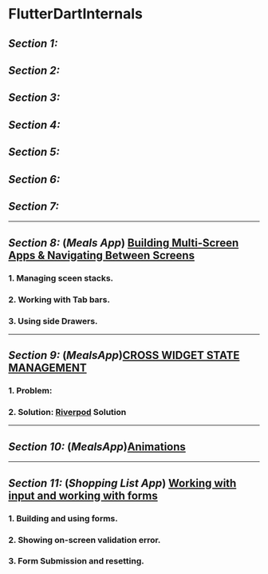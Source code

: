# FlutterDartInternals

## ***Section 1:***
## ***Section 2:***
## ***Section 3:***
## ***Section 4:***
## ***Section 5:***
## ***Section 6:***
## ***Section 7:***
---
## ***Section 8:*** (*Meals App*) [Building Multi-Screen Apps & Navigating Between Screens](https://github.com/adityagaur0/meals.git)
### 1.  Managing sceen stacks.
### 2.  Working with Tab bars.
### 3.  Using side Drawers.
---
## ***Section 9:*** (*MealsApp*)[CROSS WIDGET STATE MANAGEMENT](https://github.com/adityagaur0/meals/blob/main/README.md#section-9-managing-app-wide-statemeals-app)
### 1.  Problem: 
### 2.  Solution: [Riverpod](https://riverpod.dev/docs/introduction/getting_started) Solution
---
## ***Section 10:*** (*MealsApp*)[Animations](https://github.com/adityagaur0/meals?tab=readme-ov-file#section-10-animationsmeals-app)
--- 
## ***Section 11:*** (*Shopping List App*) [Working with input and working with forms ](https://github.com/adityagaur0/meals?tab=readme-ov-file#section-10-animationsmeals-app)
### 1.  Building and using forms.
### 2.  Showing on-screen validation error.
### 3.  Form Submission and resetting.
